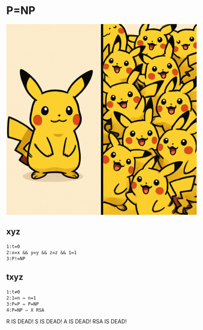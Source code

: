 # P=NP

![image](P=NP.png)

## xyz

```
1:t=0
2:x=x && y=y && z=z && 1=1
3:P!=NP
```


## txyz

```
1:t≠0
2:1=n ⇔ n=1
3:P=P ⇔ P=NP
4:P=NP ⇒ X RSA
```

R IS DEAD!
S IS DEAD!
A IS DEAD!
RSA IS DEAD!

